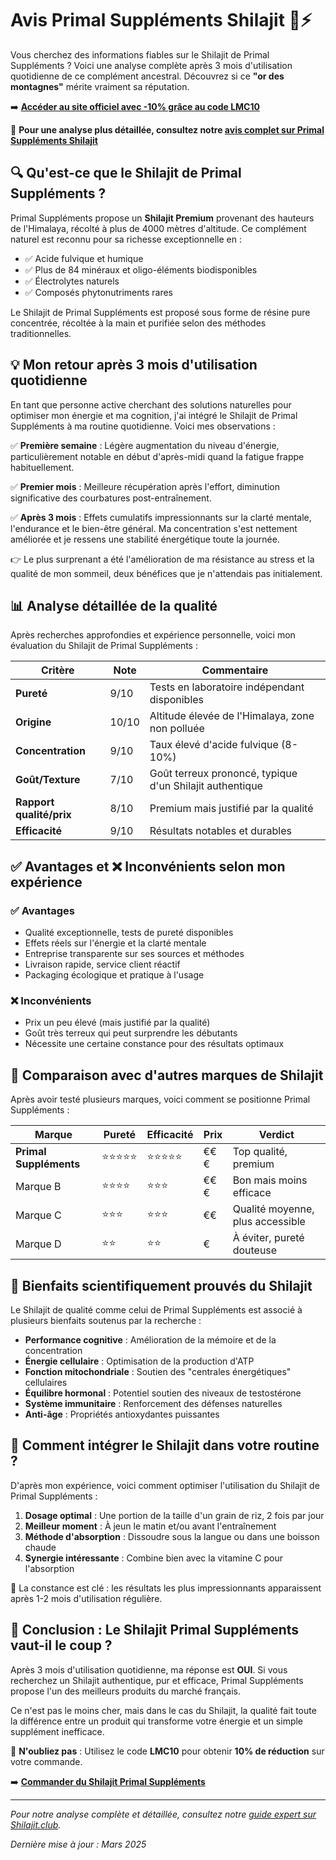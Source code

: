 # Avis Primal Suppléments Shilajit 🌿⚡

Vous cherchez des informations fiables sur le Shilajit de Primal Suppléments ? Voici une analyse complète après 3 mois d'utilisation quotidienne de ce complément ancestral. Découvrez si ce **"or des montagnes"** mérite vraiment sa réputation.

➡️ **[Accéder au site officiel avec -10% grâce au code LMC10](https://primalsupplements.fr/?sca_ref=8439359.kLI1QMIcju)**

📌 **Pour une analyse plus détaillée, consultez notre [avis complet sur Primal Suppléments Shilajit](https://www.shilajit.club/avis-marques-shilajit/primal-supplement-avis)**

## 🔍 Qu'est-ce que le Shilajit de Primal Suppléments ?

Primal Suppléments propose un **Shilajit Premium** provenant des hauteurs de l'Himalaya, récolté à plus de 4000 mètres d'altitude. Ce complément naturel est reconnu pour sa richesse exceptionnelle en :

- ✅ Acide fulvique et humique
- ✅ Plus de 84 minéraux et oligo-éléments biodisponibles 
- ✅ Électrolytes naturels
- ✅ Composés phytonutriments rares

Le Shilajit de Primal Suppléments est proposé sous forme de résine pure concentrée, récoltée à la main et purifiée selon des méthodes traditionnelles.

## 💡 Mon retour après 3 mois d'utilisation quotidienne

En tant que personne active cherchant des solutions naturelles pour optimiser mon énergie et ma cognition, j'ai intégré le Shilajit de Primal Suppléments à ma routine quotidienne. Voici mes observations :

✅ **Première semaine** : Légère augmentation du niveau d'énergie, particulièrement notable en début d'après-midi quand la fatigue frappe habituellement.

✅ **Premier mois** : Meilleure récupération après l'effort, diminution significative des courbatures post-entraînement.

✅ **Après 3 mois** : Effets cumulatifs impressionnants sur la clarté mentale, l'endurance et le bien-être général. Ma concentration s'est nettement améliorée et je ressens une stabilité énergétique toute la journée.

👉 Le plus surprenant a été l'amélioration de ma résistance au stress et la qualité de mon sommeil, deux bénéfices que je n'attendais pas initialement.

## 📊 Analyse détaillée de la qualité

Après recherches approfondies et expérience personnelle, voici mon évaluation du Shilajit de Primal Suppléments :

| Critère | Note | Commentaire |
|---------|------|-------------|
| **Pureté** | 9/10 | Tests en laboratoire indépendant disponibles |
| **Origine** | 10/10 | Altitude élevée de l'Himalaya, zone non polluée |
| **Concentration** | 9/10 | Taux élevé d'acide fulvique (8-10%) |
| **Goût/Texture** | 7/10 | Goût terreux prononcé, typique d'un Shilajit authentique |
| **Rapport qualité/prix** | 8/10 | Premium mais justifié par la qualité |
| **Efficacité** | 9/10 | Résultats notables et durables |

## ✅ Avantages et ❌ Inconvénients selon mon expérience

### ✅ Avantages
- Qualité exceptionnelle, tests de pureté disponibles
- Effets réels sur l'énergie et la clarté mentale
- Entreprise transparente sur ses sources et méthodes
- Livraison rapide, service client réactif
- Packaging écologique et pratique à l'usage

### ❌ Inconvénients
- Prix un peu élevé (mais justifié par la qualité)
- Goût très terreux qui peut surprendre les débutants
- Nécessite une certaine constance pour des résultats optimaux

## 🌟 Comparaison avec d'autres marques de Shilajit

Après avoir testé plusieurs marques, voici comment se positionne Primal Suppléments :

| Marque | Pureté | Efficacité | Prix | Verdict |
|--------|--------|------------|------|---------|
| **Primal Suppléments** | ⭐⭐⭐⭐⭐ | ⭐⭐⭐⭐⭐ | €€€ | Top qualité, premium |
| Marque B | ⭐⭐⭐⭐ | ⭐⭐⭐ | €€€ | Bon mais moins efficace |
| Marque C | ⭐⭐⭐ | ⭐⭐⭐ | €€ | Qualité moyenne, plus accessible |
| Marque D | ⭐⭐ | ⭐⭐ | € | À éviter, pureté douteuse |

## 🧠 Bienfaits scientifiquement prouvés du Shilajit

Le Shilajit de qualité comme celui de Primal Suppléments est associé à plusieurs bienfaits soutenus par la recherche :

- **Performance cognitive** : Amélioration de la mémoire et de la concentration
- **Énergie cellulaire** : Optimisation de la production d'ATP
- **Fonction mitochondriale** : Soutien des "centrales énergétiques" cellulaires
- **Équilibre hormonal** : Potentiel soutien des niveaux de testostérone
- **Système immunitaire** : Renforcement des défenses naturelles
- **Anti-âge** : Propriétés antioxydantes puissantes

## 💬 Comment intégrer le Shilajit dans votre routine ?

D'après mon expérience, voici comment optimiser l'utilisation du Shilajit de Primal Suppléments :

1. **Dosage optimal** : Une portion de la taille d'un grain de riz, 2 fois par jour
2. **Meilleur moment** : À jeun le matin et/ou avant l'entraînement
3. **Méthode d'absorption** : Dissoudre sous la langue ou dans une boisson chaude
4. **Synergie intéressante** : Combine bien avec la vitamine C pour l'absorption

🔄 La constance est clé : les résultats les plus impressionnants apparaissent après 1-2 mois d'utilisation régulière.

## 📢 Conclusion : Le Shilajit Primal Suppléments vaut-il le coup ?

Après 3 mois d'utilisation quotidienne, ma réponse est **OUI**. Si vous recherchez un Shilajit authentique, pur et efficace, Primal Suppléments propose l'un des meilleurs produits du marché français.

Ce n'est pas le moins cher, mais dans le cas du Shilajit, la qualité fait toute la différence entre un produit qui transforme votre énergie et un simple supplément inefficace.

🎁 **N'oubliez pas** : Utilisez le code **LMC10** pour obtenir **10% de réduction** sur votre commande.

➡️ **[Commander du Shilajit Primal Suppléments](https://primalsupplements.fr/?sca_ref=8439359.kLI1QMIcju)**

---

*Pour notre analyse complète et détaillée, consultez notre [guide expert sur Shilajit.club](https://www.shilajit.club/avis-marques-shilajit/primal-supplement-avis).*

*Dernière mise à jour : Mars 2025*
